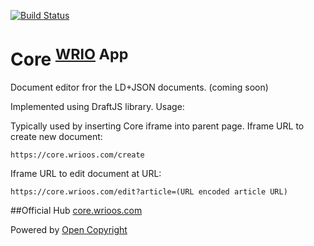 [![Build Status](https://travis-ci.org/webRunes/Core-WRIO-App.svg?branch=master)](https://travis-ci.org/webRunes/Core-WRIO-App)

# Core <sup>[WRIO](https://wrioos.com) App</sup>

Document editor fror the LD+JSON documents. 
(coming soon)

Implemented using DraftJS library. 
Usage: 

Typically used by inserting Core iframe into parent page.
Iframe URL to create new document:
```
https://core.wrioos.com/create
```

Iframe URL to edit document at URL:
```
https://core.wrioos.com/edit?article=(URL encoded article URL)
```



##Official Hub
[core.wrioos.com](https://core.wrioos.com)

Powered by [Open Copyright](https://opencopyright.wrioos.com)
